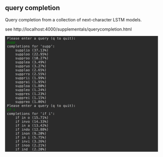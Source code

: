 query completion
---

Query completion from a collection of next-character LSTM models.

see http://localhost:4000/supplementals/querycompletion.html

![query completion](./resources/querycompl.png)